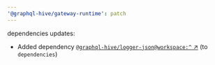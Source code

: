 ```yaml
---
'@graphql-hive/gateway-runtime': patch
---
```


dependencies updates: 

- Added dependency [`@graphql-hive/logger-json@workspace:^` ↗︎](https://www.npmjs.com/package/@graphql-hive/logger-json/v/workspace:^) (to `dependencies`)
